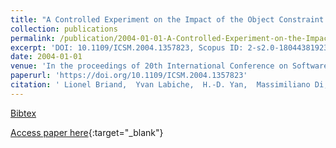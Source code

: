 ```yaml
---
title: "A Controlled Experiment on the Impact of the Object Constraint Language in UML-Based Maintenance"
collection: publications
permalink: /publication/2004-01-01-A-Controlled-Experiment-on-the-Impact-of-the-Object-Constraint-Language-in-UML-Based-Maintenance
excerpt: 'DOI: 10.1109/ICSM.2004.1357823, Scopus ID: 2-s2.0-18044381923, Cited by: 16'
date: 2004-01-01
venue: 'In the proceedings of 20th International Conference on Software Maintenance (ICSM 2004), 11-17 September 2004, Chicago, IL, USA'
paperurl: 'https://doi.org/10.1109/ICSM.2004.1357823'
citation: ' Lionel Briand,  Yvan Labiche,  H.-D. Yan,  Massimiliano Di, &quot;A Controlled Experiment on the Impact of the Object Constraint Language in UML-Based Maintenance.&quot; In the proceedings of 20th International Conference on Software Maintenance (ICSM 2004), 11-17 September 2004, Chicago, IL, USA, 2004.'
---
```

[Bibtex](https://dblp.org/rec/bib/conf/icsm/BriandLYP04)

[Access paper here](https://doi.org/10.1109/ICSM.2004.1357823){:target="_blank"}
